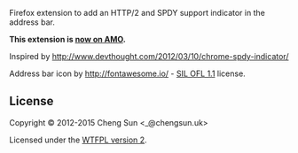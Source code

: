 Firefox extension to add an HTTP/2 and SPDY support indicator in the address bar.

**This extension is [now on AMO](https://addons.mozilla.org/en-US/firefox/addon/spdy-indicator/).**

Inspired by http://www.devthought.com/2012/03/10/chrome-spdy-indicator/

Address bar icon by http://fontawesome.io/ - [SIL OFL 1.1](http://scripts.sil.org/OFL) license.

## License

Copyright &copy; 2012-2015 Cheng Sun &lt;\_@chengsun.uk&gt;

Licensed under the [WTFPL version 2](http://www.wtfpl.net/txt/copying/).
